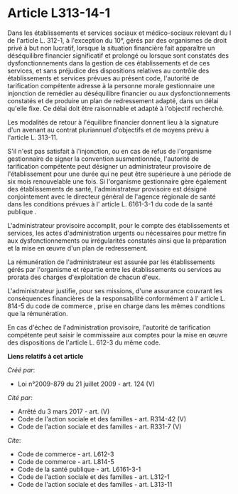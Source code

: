 # Article L313-14-1

Dans les établissements et services sociaux et médico-sociaux relevant du I de l'article L. 312-1, à l'exception du 10°,
gérés par des organismes de droit privé à but non lucratif, lorsque la situation financière fait apparaître un déséquilibre
financier significatif et prolongé ou lorsque sont constatés des dysfonctionnements dans la gestion de ces établissements et
de ces services, et sans préjudice des dispositions relatives au contrôle des établissements et services prévues au présent
code, l'autorité de tarification compétente adresse à la personne morale gestionnaire une injonction de remédier au
déséquilibre financier ou aux dysfonctionnements constatés et de produire un plan de redressement adapté, dans un délai
qu'elle fixe. Ce délai doit être raisonnable et adapté à l'objectif recherché. 

Les modalités de retour à l'équilibre financier donnent lieu à la signature d'un avenant au contrat pluriannuel d'objectifs
et de moyens prévu à l'article L. 313-11.

S'il n'est pas satisfait à l'injonction, ou en cas de refus de l'organisme gestionnaire de signer la convention
susmentionnée, l'autorité de tarification compétente peut désigner un administrateur provisoire de l'établissement pour une
durée qui ne peut être supérieure à une période de six mois renouvelable une fois. Si l'organisme gestionnaire gère également
des établissements de santé, l'administrateur provisoire est désigné conjointement avec le directeur général de l'agence
régionale de santé dans les conditions prévues à l'
article L. 6161-3-1 du code de la santé publique
.

L'administrateur provisoire accomplit, pour le compte des établissements et services, les actes d'administration urgents ou
nécessaires pour mettre fin aux dysfonctionnements ou irrégularités constatés ainsi que la préparation et la mise en œuvre
d'un plan de redressement. 

La rémunération de l'administrateur est assurée par les établissements gérés par l'organisme et répartie entre les
établissements ou services au prorata des charges d'exploitation de chacun d'eux.

L'administrateur justifie, pour ses missions, d'une assurance couvrant les conséquences financières de la responsabilité
conformément à l'
article L. 814-5 du code de commerce
, prise en charge dans les mêmes conditions que la rémunération. 

En cas d'échec de l'administration provisoire, l'autorité de tarification compétente peut saisir le commissaire aux comptes
pour la mise en œuvre des dispositions de l'article L. 612-3 du même code.

**Liens relatifs à cet article**

_Créé par_:

  - Loi n°2009-879 du 21 juillet 2009 - art. 124 (V)

_Cité par_:

  - Arrêté du 3 mars 2017 - art. (V)
  - Code de l'action sociale et des familles - art. R314-42 (V)
  - Code de l'action sociale et des familles - art. R331-7 (V)

_Cite_:

  - Code de commerce - art. L612-3
  - Code de commerce - art. L814-5
  - Code de la santé publique - art. L6161-3-1
  - Code de l'action sociale et des familles - art. L312-1
  - Code de l'action sociale et des familles - art. L313-11
